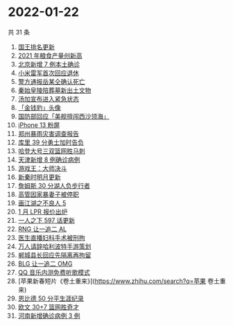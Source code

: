 # 2022-01-22

共 31 条

<!-- BEGIN -->
<!-- 最后更新时间 Sat Jan 22 2022 15:06:27 GMT+0800 (China Standard Time) -->

1. [国王排名更新](https://www.zhihu.com/search?q=国王排名)
1. [2021 年粮食产量创新高](https://www.zhihu.com/search?q=2021粮食产量)
1. [北京新增 7 例本土确诊](https://www.zhihu.com/search?q=北京疫情)
1. [小米雷军首次回应退休](https://www.zhihu.com/search?q=雷军退休)
1. [警方通报岳某仝确认死亡](https://www.zhihu.com/search?q=警方通报打工寻子)
1. [秦始皇陵陪葬墓新出土文物](https://www.zhihu.com/search?q=秦始皇陵)
1. [汤加宣布进入紧急状态](https://www.zhihu.com/search?q=汤加)
1. [「金钱豹」头像](https://www.zhihu.com/search?q=金钱豹头像)
1. [国防部回应「美舰擅闯西沙领海」](https://www.zhihu.com/search?q=国防部回应)
1. [iPhone 13 粉屏](https://www.zhihu.com/search?q=iPhone13粉屏)
1. [郑州暴雨灾害调查报告](https://www.zhihu.com/search?q=郑州720特大暴雨)
1. [库里 39 分勇士加时告负](https://www.zhihu.com/search?q=勇士)
1. [哈登大号三双篮网胜马刺](https://www.zhihu.com/search?q=篮网)
1. [天津新增 8 例确诊病例](https://www.zhihu.com/search?q=天津疫情)
1. [游戏王：大师决斗](https://www.zhihu.com/search?q=游戏王)
1. [新秦时明月更新](https://www.zhihu.com/search?q=新秦时明月)
1. [詹姆斯 30 分湖人负步行者](https://www.zhihu.com/search?q=湖人)
1. [高管因家暴妻子被停职](https://www.zhihu.com/search?q=高管家暴)
1. [画江湖之不良人 5](https://www.zhihu.com/search?q=不良人)
1. [1 月 LPR 报价出炉](https://www.zhihu.com/search?q=LPR)
1. [一人之下 597 话更新](https://www.zhihu.com/search?q=一人之下)
1. [RNG 让一追二 AL](https://www.zhihu.com/search?q=rng)
1. [医生直播妇科手术被刑拘](https://www.zhihu.com/search?q=医生直播妇科手术)
1. [万人请辞哈利波特手游策划](https://www.zhihu.com/search?q=请辞哈利波特策划)
1. [郸城县长回应先隔离再拘留](https://www.zhihu.com/search?q=河南周口返乡)
1. [BLG 让一追二 OMG](https://www.zhihu.com/search?q=blg)
1. [QQ 音乐内测免费听歌模式](https://www.zhihu.com/search?q=QQ音乐免费听歌)
1. [苹果新春短片《卷土重来》](https://www.zhihu.com/search?q=苹果 卷土重来)
1. [恩比德 50 分平生涯纪录](https://www.zhihu.com/search?q=恩比德)
1. [欧文 30+7 篮网胜奇才](https://www.zhihu.com/search?q=篮网)
1. [河南新增确诊病例 3 例](https://www.zhihu.com/search?q=河南疫情)

<!-- END -->
